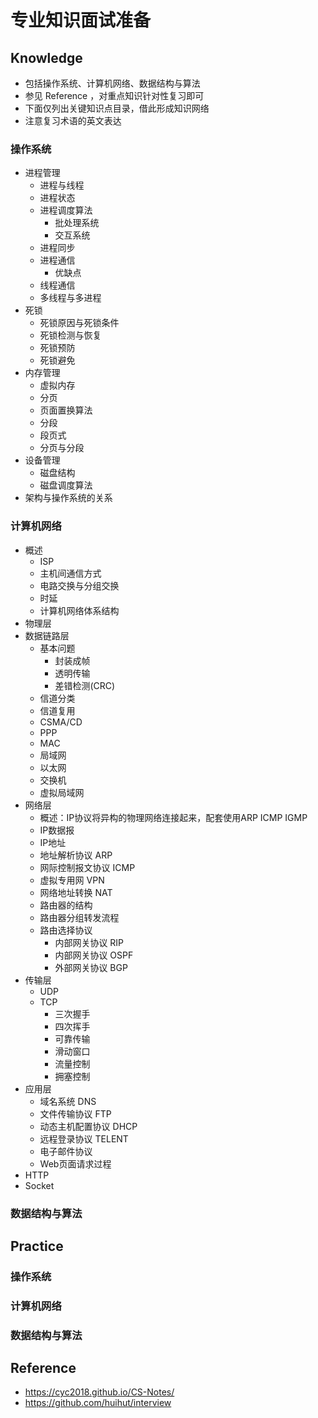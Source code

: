 # 专业知识面试准备

## Knowledge

-   包括操作系统、计算机网络、数据结构与算法
-   参见 Reference ，对重点知识针对性复习即可
-   下面仅列出关键知识点目录，借此形成知识网络
-   注意复习术语的英文表达

### 操作系统

-   进程管理
    -   进程与线程
    -   进程状态
    -   进程调度算法
        -   批处理系统
        -   交互系统
    -   进程同步
    -   进程通信
        -   优缺点
    -   线程通信
    -   多线程与多进程
-   死锁
    -   死锁原因与死锁条件
    -   死锁检测与恢复
    -   死锁预防
    -   死锁避免
-   内存管理
    -   虚拟内存
    -   分页
    -   页面置换算法
    -   分段
    -   段页式
    -   分页与分段
-   设备管理
    -   磁盘结构
    -   磁盘调度算法
-   架构与操作系统的关系

### 计算机网络

-   概述
    -   ISP
    -   主机间通信方式
    -   电路交换与分组交换
    -   时延
    -   计算机网络体系结构
-   物理层
-   数据链路层
    -   基本问题
        -   封装成帧
        -   透明传输
        -   差错检测(CRC)
    -   信道分类
    -   信道复用
    -   CSMA/CD
    -   PPP
    -   MAC
    -   局域网
    -   以太网
    -   交换机
    -   虚拟局域网
-   网络层
    -   概述：IP协议将异构的物理网络连接起来，配套使用ARP ICMP IGMP
    -   IP数据报
    -   IP地址
    -   地址解析协议 ARP
    -   网际控制报文协议 ICMP
    -   虚拟专用网 VPN
    -   网络地址转换 NAT
    -   路由器的结构
    -   路由器分组转发流程
    -   路由选择协议
        -   内部网关协议 RIP
        -   内部网关协议 OSPF
        -   外部网关协议 BGP
-   传输层
    -   UDP
    -   TCP
        -   三次握手
        -   四次挥手
        -   可靠传输
        -   滑动窗口
        -   流量控制
        -   拥塞控制
-   应用层
    -   域名系统 DNS
    -   文件传输协议 FTP
    -   动态主机配置协议 DHCP
    -   远程登录协议 TELENT
    -   电子邮件协议
    -   Web页面请求过程
-   HTTP
-   Socket

### 数据结构与算法

## Practice

### 操作系统

### 计算机网络

### 数据结构与算法

## Reference

-   https://cyc2018.github.io/CS-Notes/
-   https://github.com/huihut/interview
